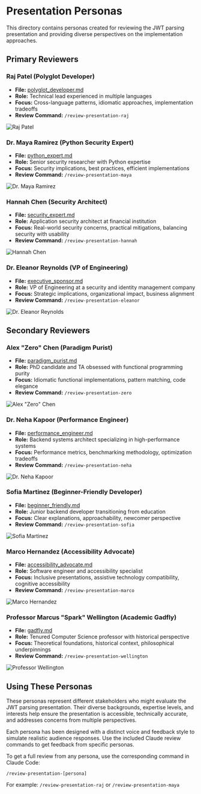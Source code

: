 # Presentation Personas

This directory contains personas created for reviewing the JWT parsing presentation and providing diverse perspectives on the implementation approaches.

## Primary Reviewers

### Raj Patel (Polyglot Developer)
- **File:** [polyglot_developer.md](polyglot_developer.md)
- **Role:** Technical lead experienced in multiple languages
- **Focus:** Cross-language patterns, idiomatic approaches, implementation tradeoffs
- **Review Command:** `/review-presentation-raj`

![Raj Patel](images/png/raj_patel.png)

### Dr. Maya Ramirez (Python Security Expert)
- **File:** [python_expert.md](python_expert.md)
- **Role:** Senior security researcher with Python expertise
- **Focus:** Security implications, best practices, efficient implementations
- **Review Command:** `/review-presentation-maya`

![Dr. Maya Ramirez](images/png/maya_ramirez.png)

### Hannah Chen (Security Architect)
- **File:** [security_expert.md](security_expert.md)
- **Role:** Application security architect at financial institution
- **Focus:** Real-world security concerns, practical mitigations, balancing security with usability
- **Review Command:** `/review-presentation-hannah`

![Hannah Chen](images/png/hannah_chen.png)

### Dr. Eleanor Reynolds (VP of Engineering)
- **File:** [executive_sponsor.md](executive_sponsor.md)
- **Role:** VP of Engineering at a security and identity management company
- **Focus:** Strategic implications, organizational impact, business alignment
- **Review Command:** `/review-presentation-eleanor`

![Dr. Eleanor Reynolds](images/png/eleanor_reynolds.png)

## Secondary Reviewers

### Alex "Zero" Chen (Paradigm Purist)
- **File:** [paradigm_purist.md](paradigm_purist.md)
- **Role:** PhD candidate and TA obsessed with functional programming purity
- **Focus:** Idiomatic functional implementations, pattern matching, code elegance
- **Review Command:** `/review-presentation-zero`

![Alex "Zero" Chen](images/png/zero_chen.png)

### Dr. Neha Kapoor (Performance Engineer)
- **File:** [performance_engineer.md](performance_engineer.md)
- **Role:** Backend systems architect specializing in high-performance systems
- **Focus:** Performance metrics, benchmarking methodology, optimization tradeoffs
- **Review Command:** `/review-presentation-neha`

![Dr. Neha Kapoor](images/png/neha_kapoor.png)

### Sofia Martinez (Beginner-Friendly Developer)
- **File:** [beginner_friendly.md](beginner_friendly.md)
- **Role:** Junior backend developer transitioning from education
- **Focus:** Clear explanations, approachability, newcomer perspective
- **Review Command:** `/review-presentation-sofia`

![Sofia Martinez](images/png/sofia_martinez.png)

### Marco Hernandez (Accessibility Advocate)
- **File:** [accessibility_advocate.md](accessibility_advocate.md)
- **Role:** Software engineer and accessibility specialist
- **Focus:** Inclusive presentations, assistive technology compatibility, cognitive accessibility
- **Review Command:** `/review-presentation-marco`

![Marco Hernandez](images/png/marco_hernandez.png)

### Professor Marcus "Spark" Wellington (Academic Gadfly)
- **File:** [gadfly.md](gadfly.md)
- **Role:** Tenured Computer Science professor with historical perspective
- **Focus:** Theoretical foundations, historical context, philosophical underpinnings
- **Review Command:** `/review-presentation-wellington`

![Professor Wellington](images/png/spark_wellington.png)

## Using These Personas

These personas represent different stakeholders who might evaluate the JWT parsing presentation. Their diverse backgrounds, expertise levels, and interests help ensure the presentation is accessible, technically accurate, and addresses concerns from multiple perspectives.

Each persona has been designed with a distinct voice and feedback style to simulate realistic audience responses. Use the included Claude review commands to get feedback from specific personas.

To get a full review from any persona, use the corresponding command in Claude Code:
```
/review-presentation-[persona]
```

For example: `/review-presentation-raj` or `/review-presentation-maya`